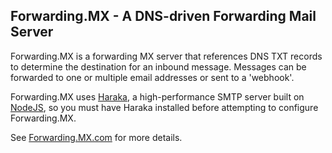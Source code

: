 Forwarding.MX - A DNS-driven Forwarding Mail Server
-------------------------------------------

Forwarding.MX is a forwarding MX server that references DNS TXT
records to determine the destination for an inbound
message. Messages can be forwarded to one or multiple
email addresses or sent to a 'webhook'.

Forwarding.MX uses [Haraka](http://haraka.github.com/),
a high-performance SMTP server built on [NodeJS](http://nodejs.org/),
so you must have Haraka installed before attempting to configure Forwarding.MX.

See [Forwarding.MX.com](http://Forwarding.MX.com/) for more details.

